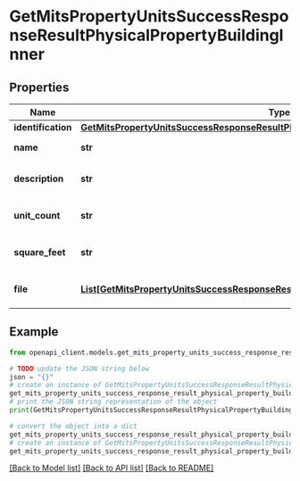 # GetMitsPropertyUnitsSuccessResponseResultPhysicalPropertyBuildingInner


## Properties

Name | Type | Description | Notes
------------ | ------------- | ------------- | -------------
**identification** | [**GetMitsPropertyUnitsSuccessResponseResultPhysicalPropertyBuildingInnerIdentification**](GetMitsPropertyUnitsSuccessResponseResultPhysicalPropertyBuildingInnerIdentification.md) |  | [optional] 
**name** | **str** | Name of the building | [optional] 
**description** | **str** | Description of the building | [optional] 
**unit_count** | **str** | Number of units in the building | [optional] 
**square_feet** | **str** | Square footage of the building | [optional] 
**file** | [**List[GetMitsPropertyUnitsSuccessResponseResultPhysicalPropertyBuildingInnerFileInner]**](GetMitsPropertyUnitsSuccessResponseResultPhysicalPropertyBuildingInnerFileInner.md) | Files related to the building | [optional] 

## Example

```python
from openapi_client.models.get_mits_property_units_success_response_result_physical_property_building_inner import GetMitsPropertyUnitsSuccessResponseResultPhysicalPropertyBuildingInner

# TODO update the JSON string below
json = "{}"
# create an instance of GetMitsPropertyUnitsSuccessResponseResultPhysicalPropertyBuildingInner from a JSON string
get_mits_property_units_success_response_result_physical_property_building_inner_instance = GetMitsPropertyUnitsSuccessResponseResultPhysicalPropertyBuildingInner.from_json(json)
# print the JSON string representation of the object
print(GetMitsPropertyUnitsSuccessResponseResultPhysicalPropertyBuildingInner.to_json())

# convert the object into a dict
get_mits_property_units_success_response_result_physical_property_building_inner_dict = get_mits_property_units_success_response_result_physical_property_building_inner_instance.to_dict()
# create an instance of GetMitsPropertyUnitsSuccessResponseResultPhysicalPropertyBuildingInner from a dict
get_mits_property_units_success_response_result_physical_property_building_inner_from_dict = GetMitsPropertyUnitsSuccessResponseResultPhysicalPropertyBuildingInner.from_dict(get_mits_property_units_success_response_result_physical_property_building_inner_dict)
```
[[Back to Model list]](../README.md#documentation-for-models) [[Back to API list]](../README.md#documentation-for-api-endpoints) [[Back to README]](../README.md)


